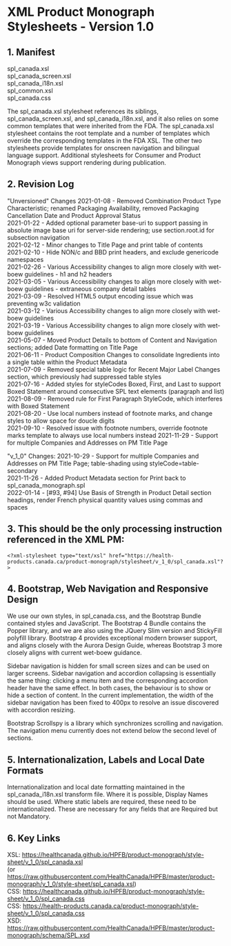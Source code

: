# XML Product Monograph Stylesheets - Version 1.0

## 1. Manifest

spl_canada.xsl  
spl_canada_screen.xsl  
spl_canada_i18n.xsl  
spl_common.xsl  
spl_canada.css  
 
The spl_canada.xsl stylesheet references its siblings, spl_canada_screen.xsl, and spl_canada_i18n.xsl, and it also relies on some common templates that were inherited from the FDA. The spl_canada.xsl stylesheet contains the root template and a number of templates which override the corresponding templates in the FDA XSL. 
The other two stylesheets provide templates for onscreen navigation and bilingual language support.
Additional stylesheets for Consumer and Product Monograph views support rendering during publication.

## 2. Revision Log

"Unversioned" Changes
2021-01-08 - Removed Combination Product Type Characteristic; renamed Packaging Availability, removed Packaging Cancellation Date and Product Approval Status  
2021-01-22 - Added optional parameter base-uri to support passing in absolute image base uri for server-side rendering; use section.root.id for subsection navigation  
2021-02-12 - Minor changes to Title Page and print table of contents  
2021-02-10 - Hide NON/c and BBD print headers, and exclude genericode namespaces  
2021-02-26 - Various Accessibility changes to align more closely with wet-boew guidelines - h1 and h2 headers  
2021-03-05 - Various Accessibility changes to align more closely with wet-boew guidelines - extraneous company detail tables  
2021-03-09 - Resolved HTML5 output encoding issue which was preventing w3c validation  
2021-03-12 - Various Accessibility changes to align more closely with wet-boew guidelines  
2021-03-19 - Various Accessibility changes to align more closely with wet-boew guidelines  
2021-05-07 - Moved Product Details to bottom of Content and Navigation sections; added Date formatting on Title Page  
2021-06-11 - Product Composition Changes to consolidate Ingredients into a single table within the Product Metadata  
2021-07-09 - Removed special table logic for Recent Major Label Changes section, which previously had suppressed table styles  
2021-07-16 - Added styles for styleCodes Boxed, First, and Last to support Boxed Statement around consecutive SPL text elements (paragraph and list)  
2021-08-09 - Removed rule for First Paragraph StyleCode, which interferes with Boxed Statement  
2021-08-20 - Use local numbers instead of footnote marks, and change styles to allow space for doucle digits  
2021-09-10 - Resolved issue with footnote numbers, override footnote marks template to always use local numbers instead 
2021-11-29 - Support for multiple Companies and Addresses on PM Title Page  

"v_1_0" Changes:
2021-10-29 - Support for multiple Companies and Addresses on PM Title Page; table-shading using styleCode=table-secondary  
2021-11-26 - Added Product Metadata section for Print back to spl_canada_monograph.spl  
2022-01-14 - [#93, #94] Use Basis of Strength in Product Detail section headings, render French physical quantity values using commas and spaces  

## 3. This should be the only processing instruction referenced in the XML PM:

    <?xml-stylesheet type="text/xsl" href="https://health-products.canada.ca/product-monograph/stylesheet/v_1_0/spl_canada.xsl"?>

## 4. Bootstrap, Web Navigation and Responsive Design

We use our own styles, in spl_canada.css, and the Bootstrap Bundle contained styles and JavaScript. The Bootstrap 4 Bundle contains the Popper library, and we are also using the JQuery Slim version and StickyFill polyfill library. Bootstrap 4 provides exceptional modern browser support, and aligns closely with the Aurora Design Guide, whereas Bootstrap 3 more closely aligns with current wet-boew guidance.

Sidebar navigation is hidden for small screen sizes and can be used on larger screens. Sidebar navigation and accordion collapsing is essentially the same thing: clicking a menu item and the corresponding accordion header have the same effect. In both cases, the behaviour is to show or hide a section of content. In the current implementation, the width of the sidebar navigation has been fixed to 400px to resolve an issue discovered with accordion resizing. 

Bootstrap Scrollspy is a library which synchronizes scrolling and navigation. The navigation menu currently does not extend below the second level of sections.

## 5. Internationalization, Labels and Local Date Formats

Internationalization and local date formatting maintained in the spl_canada_i18n.xsl transform file. Where it is possible, Display Names should be used. Where static labels are required, these need to be internationalized. These are necessary for any fields that are Required but not Mandatory.

## 6. Key Links

XSL: https://healthcanada.github.io/HPFB/product-monograph/style-sheet/v_1_0/spl_canada.xsl  
(or https://raw.githubusercontent.com/HealthCanada/HPFB/master/product-monograph/v_1_0/style-sheet/spl_canada.xsl)  
CSS: https://healthcanada.github.io/HPFB/product-monograph/style-sheet/v_1_0/spl_canada.css  
CSS: https://health-products.canada.ca/product-monograph/style-sheet/v_1_0/spl_canada.css  
XSD: https://raw.githubusercontent.com/HealthCanada/HPFB/master/product-monograph/schema/SPL.xsd  

